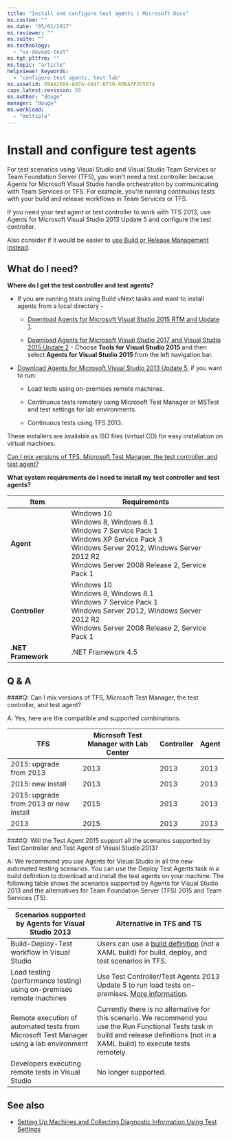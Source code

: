 ```yaml
---
title: "Install and configure test agents | Microsoft Docs"
ms.custom: ""
ms.date: "05/02/2017"
ms.reviewer: ""
ms.suite: ""
ms.technology: 
  - "vs-devops-test"
ms.tgt_pltfrm: ""
ms.topic: "article"
helpviewer_keywords: 
  - "configure test agents, test lab"
ms.assetid: EBAA2E04-A97A-4047-B739-8DBA7F2D5074
caps.latest.revision: 56
ms.author: "douge"
manager: "douge"
ms.workload: 
  - "multiple"
---
```

# Install and configure test agents

For test scenarios using Visual Studio and 
Visual Studio Team Services or Team Foundation Server (TFS), 
you won't need a test controller because Agents for Microsoft Visual Studio 
handle orchestration by communicating with Team Services or TFS. 
For example, you're running continuous tests with your build and release workflows in Team Services or TFS.

If you need your test agent or test controller to work with TFS 2013, 
use Agents for Microsoft Visual Studio 2013 Update 5 and configure the test controller.

Also consider if it would be easier to [use Build or Release Management instead](use-build-or-rm-instead-of-lab-management.md).

## What do I need?

**Where do I get the test controller and test agents?**

* If you are running tests using Build vNext tasks and want to install agents from a local directory - 

  * [Download Agents for Microsoft Visual Studio 2015 RTM and Update 1](http://go.microsoft.com/fwlink/p/?LinkId=619266). 

  * [Download Agents for Microsoft Visual Studio 2017 and Visual Studio 2015 Update 2](https://www.visualstudio.com/downloads/download-visual-studio-vs) - Choose **Tools for Visual Studio 2015** and then select **Agents for Visual Studio 2015** from the left navigation bar.

* [Download Agents for Microsoft Visual Studio 2013 Update 5](http://go.microsoft.com/fwlink/p/?LinkId=619264), if you want to run:

  * Load tests using on-premises remote machines.

  * Continuous tests remotely using Microsoft Test Manager or MSTest and test settings for lab environments.

  * Continuous tests using TFS 2013.

These installers are available as ISO files (virtual CD) for easy installation on virtual machines. 

[Can I mix versions of TFS, Microsoft Test Manager, the test controller, and test agent?](#MixedVersions)

**What system requirements do I need to install my test controller and test agents?**

| Item | Requirements |
| ---- | ------------ |
| **Agent** | Windows 10<br />Windows 8, Windows 8.1<br />Windows 7 Service Pack 1<br />Windows XP Service Pack 3<br />Windows Server 2012, Windows Server 2012 R2<br />Windows Server 2008 Release 2, Service Pack 1 |
| **Controller** | Windows 10<br />Windows 8, Windows 8.1<br />Windows 7 Service Pack 1<br />Windows Server 2012, Windows Server 2012 R2<br />Windows Server 2008 Release 2, Service Pack 1 |
| **.NET Framework** | .NET Framework 4.5 |

## Q & A

<!-- BEGINSECTION class="m-qanda" -->

<a name="MixedVersions"></a>

####Q: Can I mix versions of TFS, Microsoft Test Manager, the test controller, and test agent?

A: Yes, here are the compatible and supported combinations:

| TFS | Microsoft Test Manager with Lab Center | Controller | Agent |
| --- | -------------------------------------- | ---------- | ----- |
| 2015: upgrade from 2013 | 2013 | 2013 |2013 |
| 2015: new install | 2013 | 2013 | 2013 |
| 2015: upgrade from 2013 or new install | 2015 | 2013 | 2013 |
| 2013 | 2015 | 2013 | 2013 |

####Q: Will the Test Agent 2015 support all the scenarios supported by Test Controller and Test Agent of Visual Studio 2013?

A: We recommend you use Agents for Visual Studio in all the new automated testing scenarios. 
You can use the Deploy Test Agents task in a build definition to download and install the test agents on your machine.
The following table shows the scenarios supported by Agents for Visual Studio 2013
and the alternatives for Team Foundation Server (TFS) 2015 and Team Services (TS).

| Scenarios supported by Agents for Visual Studio 2013 | Alternative in TFS and TS |
| --- | --- |
| Build-Deploy-Test workflow in Visual Studio | Users can use a [build definition](https://www.visualstudio.com/team-services/continuous-integration/) (not a XAML build) for build, deploy, and test scenarios in TFS. |
| Load testing (performance testing) using on-premises remote machines | Use Test Controller/Test Agents 2013 Update 5 to run load tests on-premises. [More information](https://msdn.microsoft.com/en-us/library/ff400223.aspx). |
| Remote execution of automated tests from Microsoft Test Manager using a lab environment | Currently there is no alternative for this scenario. We recommend you use the Run Functional Tests task in build and release definitions (not in a XAML build) to execute tests remotely. |
| Developers executing remote tests in Visual Studio | No longer supported. |

<!-- ENDSECTION -->

## See also

* [Setting Up Machines and Collecting Diagnostic Information Using Test Settings](https://msdn.microsoft.com/library/dd286743%28v=vs.140%29.aspx)
